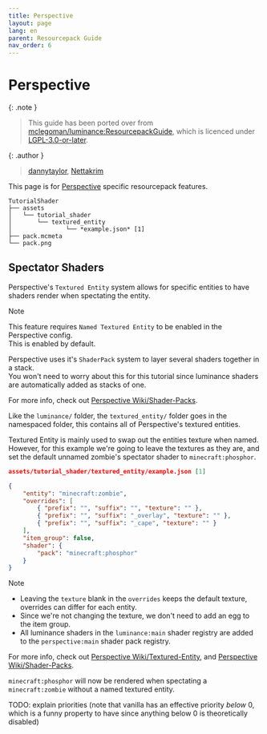 ```yaml
---
title: Perspective
layout: page
lang: en
parent: Resourcepack Guide
nav_order: 6
---
```

# Perspective

{: .note }
> This guide has been ported over from [mclegoman/luminance:ResourcepackGuide](https://github.com/mclegoman/luminance/blob/master/ResourcepackGuide), which is licenced under [LGPL-3.0-or-later](https://github.com/mclegoman/luminance/blob/master/licence).

{: .author }
> [dannytaylor](https://mclegoman.com), [Nettakrim](https://bsky.app/profile/nettakrim.netal.co.uk)

This page is for [Perspective](https://modrinth.com/mod/mclegoman-perspective) specific resourcepack features.

```
TutorialShader
├── assets
│   └── tutorial_shader
│       └── textured_entity
│               └── *example.json* [1]
├── pack.mcmeta
└── pack.png
```

## Spectator Shaders
Perspective's `Textured Entity` system allows for specific entities to have shaders render when spectating the entity.  

> [!NOTE]  
> This feature requires `Named Textured Entity` to be enabled in the Perspective config.  
> This is enabled by default.  
>  
> Perspective uses it's `ShaderPack` system to layer several shaders together in a stack.  
> You won't need to worry about this for this tutorial since luminance shaders are automatically added as stacks of one.  
>  
> For more info, check out [Perspective Wiki/Shader-Packs](https://github.com/mclegoman/perspective/wiki/Shader-Packs).  

Like the `luminance/` folder, the `textured_entity/` folder goes in the namespaced folder, this contains all of Perspective's textured entities.  

Textured Entity is mainly used to swap out the entities texture when named.  
However, for this example we're going to leave the textures as they are, and set the default unnamed zombie's spectator shader to `minecraft:phosphor`.  

```json
assets/tutorial_shader/textured_entity/example.json [1]

{
	"entity": "minecraft:zombie",
	"overrides": [
		{ "prefix": "", "suffix": "", "texture": "" },
		{ "prefix": "", "suffix": "_overlay", "texture": "" },
		{ "prefix": "", "suffix": "_cape", "texture": "" }
	],
	"item_group": false,
	"shader": {
		"pack": "minecraft:phosphor"
	}
}
```
> [!NOTE]  
> - Leaving the `texture` blank in the `overrides` keeps the default texture, overrides can differ for each entity.  
> - Since we're not changing the texture, we don't need to add an egg to the item group.  
> - All luminance shaders in the `luminance:main` shader registry are added to the `perspective:main` shader pack registry.  
>  
> For more info, check out [Perspective Wiki/Textured-Entity](https://github.com/mclegoman/perspective/wiki/Textured-Entity), and [Perspective Wiki/Shader-Packs](https://github.com/mclegoman/perspective/wiki/Shader-Packs).  

`minecraft:phosphor` will now be rendered when spectating a `minecraft:zombie` without a named textured entity.

TODO: explain priorities (note that vanilla has an effective priority *below* 0, which is a funny property to have since anything below 0 is theoretically disabled)
